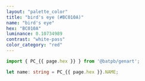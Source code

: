 ```yaml
---
layout: "palette_color"
title: "bird's eye (#BC010A)"
name: "bird's eye"
hex: "BC010A"
luminance: 0.10734989
contrast: "white-pass"
color_category: "red"
---
```


```typescript
import { PC_{{ page.hex }} } from '@batpb/genart';

let name: string = PC_{{ page.hex }}.NAME;
```
